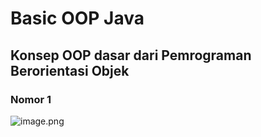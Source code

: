 # Basic OOP Java
## Konsep OOP dasar dari Pemrograman Berorientasi Objek
### Nomor 1
![image.png]( {https://github.com/mhmadidris/OOP-Java/blob/main/ss/ss1.jpg} )

